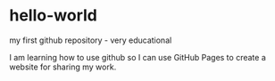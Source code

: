 # hello-world
my first github repository - very educational

I am learning how to use github so I can use GitHub Pages to create a website for sharing my work.
